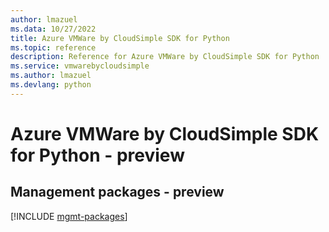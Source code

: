 ```yaml
---
author: lmazuel
ms.data: 10/27/2022
title: Azure VMWare by CloudSimple SDK for Python
ms.topic: reference
description: Reference for Azure VMWare by CloudSimple SDK for Python
ms.service: vmwarebycloudsimple
ms.author: lmazuel
ms.devlang: python
---
```

# Azure VMWare by CloudSimple SDK for Python - preview

## Management packages - preview
[!INCLUDE [mgmt-packages](vmware-by-cloudsimple-mgmt-index.md)]